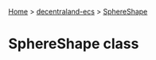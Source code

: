 [Home](./index) &gt; [decentraland-ecs](./decentraland-ecs.md) &gt; [SphereShape](./decentraland-ecs.sphereshape.md)

# SphereShape class

